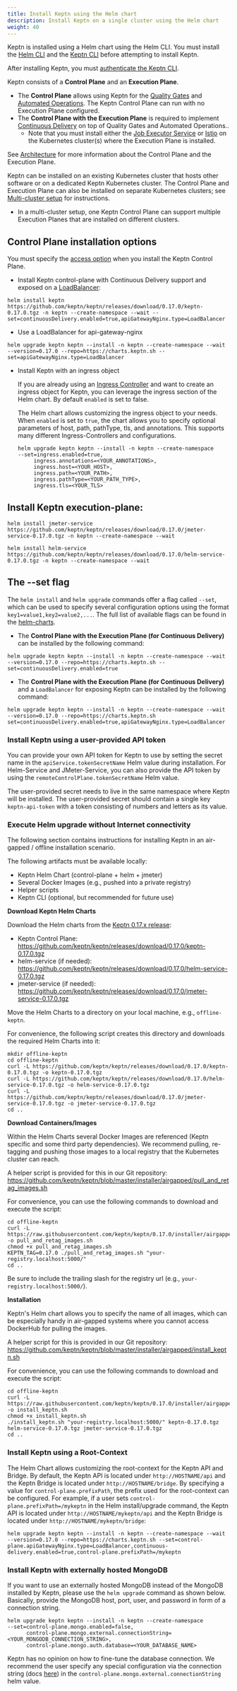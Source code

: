 ```yaml
---
title: Install Keptn using the Helm chart
description: Install Keptn on a single cluster using the Helm chart
weight: 40
---
```


Keptn is installed using a Helm chart using the Helm CLI.
You must install the [Helm CLI](https://helm.sh)
and the [Keptn CLI](../cli-install)
before attempting to install Keptn.

After installing Keptn,
you must [authenticate the Keptn CLI](../authenticate-cli-bridge/#authenticate-keptn-cli). 

Keptn consists of a **Control Plane** and an **Execution Plane**.

* The **Control Plane** allows using Keptn for the [Quality Gates](../../concepts/quality_gates/)
  and [Automated Operations](../../concepts/automated_operations/).
  The Keptn Control Plane can run with no Execution Plane configured.
* The **Control Plane with the Execution Plane** is required to implement
  [Continuous Delivery](../../concepts/delivery/)
  on top of Quality Gates and Automated Operations..
  * Note that you must install either the
  [Job Executor Service](https://artifacthub.io/packages/keptn/keptn-integrations/job-executor-service)
  or [Istio](https://istio.io) on the Kubernetes cluster(s) where the Execution Plane is installed.

See [Architecture](../../concepts/architecture) for more information
about the Control Plane and the Execution Plane.

Keptn can be installed on an existing Kubernetes cluster that hosts other software
or on a dedicated Keptn Kubernetes cluster.
The Control Plane and Execution Plane can also be installed on separate Kubernetes clusters;
see [Multi-cluster setup](../multi-cluster) for instructions.
* In a multi-cluster setup, one Keptn Control Plane can support multiple Execution Planes
that are installed on different clusters.

## Control Plane installation options

You must specify the [access option](../access) when you install
the Keptn Control Plane.

* Install Keptn control-plane with Continuous Delivery support and exposed on a [LoadBalancer](../access/#option-1-expose-keptn-via-a-loadbalancer):

```
helm install keptn https://github.com/keptn/keptn/releases/download/0.17.0/keptn-0.17.0.tgz -n keptn --create-namespace --wait --set=continuousDelivery.enabled=true,apiGatewayNginx.type=LoadBalancer
```

* Use a LoadBalancer for api-gateway-nginx

```console
helm upgrade keptn keptn --install -n keptn --create-namespace --wait --version=0.17.0 --repo=https://charts.keptn.sh --set=apiGatewayNginx.type=LoadBalancer
```

* Install Keptn with an ingress object

  If you are already using an [Ingress Controller](../access/#option-3-expose-keptn-via-an-ingress)
  and want to create an ingress object for Keptn,
  you can leverage the ingress section of the Helm chart. By default `enabled` is set to false.

  The Helm chart allows customizing the ingress object to your needs.
  When `enabled` is set to `true`, the chart allows you to specify optional parameters
  of host, path, pathType, tls, and annotations.
  This supports many different Ingress-Controllers and configurations.

  ```console
  helm upgrade keptn keptn --install -n keptn --create-namespace
  --set=ingress.enabled=true,
       ingress.annotations=<YOUR_ANNOTATIONS>,
       ingress.host=<YOUR_HOST>,
       ingress.path=<YOUR_PATH>,
       ingress.pathType=<YOUR_PATH_TYPE>,  
       ingress.tls=<YOUR_TLS>
  ```

## Install Keptn execution-plane:

```
helm install jmeter-service https://github.com/keptn/keptn/releases/download/0.17.0/jmeter-service-0.17.0.tgz -n keptn --create-namespace --wait

helm install helm-service https://github.com/keptn/keptn/releases/download/0.17.0/helm-service-0.17.0.tgz -n keptn --create-namespace --wait
```

## The --set flag

The `helm install` and `helm upgrade` commands offer a flag called `--set`,
which can be used to specify several configuration options using the format `key1=value1,key2=value2,...`.
The full list of available flags can be found
in the [helm-charts](https://github.com/keptn/keptn/tree/master/installer/manifests/keptn).

* The **Control Plane with the Execution Plane (for Continuous Delivery)**
can be installed by the following command:
```console
helm upgrade keptn keptn --install -n keptn --create-namespace --wait --version=0.17.0 --repo=https://charts.keptn.sh --set=continuousDelivery.enabled=true
```

* The **Control Plane with the Execution Plane (for Continuous Delivery)** and a `LoadBalancer` for exposing Keptn can be installed by the following command:
```console
helm upgrade keptn keptn --install -n keptn --create-namespace --wait --version=0.17.0 --repo=https://charts.keptn.sh set=continuousDelivery.enabled=true,apiGatewayNginx.type=LoadBalancer
```

### Install Keptn using a user-provided API token

You can provide your own API token for Keptn to use by setting the secret name
in the `apiService.tokenSecretName` Helm value during installation.
For Helm-Service and JMeter-Service,
you can also provide the API token by using the `remoteControlPlane.tokenSecretName` Helm value.

The user-provided secret needs to live in the same namespace where Keptn will be installed.
The user-provided secret should contain a single key `keptn-api-token`
with a token consisting of numbers and letters as its value.

### Execute Helm upgrade without Internet connectivity

The following section contains instructions for installing Keptn in an air-gapped / offline installation scenario.

The following artifacts must be available locally:

* Keptn Helm Chart (control-plane + helm + jmeter)
* Several Docker Images (e.g., pushed into a private registry)
* Helper scripts
* Keptn CLI (optional, but recommended for future use)

**Download Keptn Helm Charts**

Download the Helm charts from the [Keptn 0.17.x release](https://github.com/keptn/keptn/releases/tag/0.17.0):

* Keptn Control Plane: https://github.com/keptn/keptn/releases/download/0.17.0/keptn-0.17.0.tgz
* helm-service (if needed): https://github.com/keptn/keptn/releases/download/0.17.0/helm-service-0.17.0.tgz
* jmeter-service (if needed): https://github.com/keptn/keptn/releases/download/0.17.0/jmeter-service-0.17.0.tgz

Move the Helm Charts to a directory on your local machine, e.g., `offline-keptn`.

For convenience, the following script creates this directory and downloads the required Helm Charts into it:

```console
mkdir offline-keptn
cd offline-keptn
curl -L https://github.com/keptn/keptn/releases/download/0.17.0/keptn-0.17.0.tgz -o keptn-0.17.0.tgz
curl -L https://github.com/keptn/keptn/releases/download/0.17.0/helm-service-0.17.0.tgz -o helm-service-0.17.0.tgz
curl -L https://github.com/keptn/keptn/releases/download/0.17.0/jmeter-service-0.17.0.tgz -o jmeter-service-0.17.0.tgz
cd ..
```

**Download Containers/Images**

Within the Helm Charts several Docker Images are referenced (Keptn specific and some third party dependencies).
We recommend pulling, re-tagging and pushing those images to a local registry that the Kubernetes cluster can reach.

A helper script is provided for this in our Git repository: https://github.com/keptn/keptn/blob/master/installer/airgapped/pull_and_retag_images.sh

For convenience, you can use the following commands to download and execute the script:

```console
cd offline-keptn
curl -L https://raw.githubusercontent.com/keptn/keptn/0.17.0/installer/airgapped/pull_and_retag_images.sh -o pull_and_retag_images.sh
chmod +x pull_and_retag_images.sh
KEPTN_TAG=0.17.0 ./pull_and_retag_images.sh "your-registry.localhost:5000/"
cd ..
```

Be sure to include the trailing slash for the registry url (e.g., `your-registry.localhost:5000/`).

**Installation**

Keptn's Helm chart allows you to specify the name of all images, which can be especially handy in air-gapped systems where you cannot access DockerHub for pulling the images.

A helper script for this is provided in our Git repository: https://github.com/keptn/keptn/blob/master/installer/airgapped/install_keptn.sh

For convenience, you can use the following commands to download and execute the script:

```console
cd offline-keptn
curl -L https://raw.githubusercontent.com/keptn/keptn/0.17.0/installer/airgapped/install_keptn.sh -o install_keptn.sh
chmod +x install_keptn.sh
./install_keptn.sh "your-registry.localhost:5000/" keptn-0.17.0.tgz helm-service-0.17.0.tgz jmeter-service-0.17.0.tgz
cd ..
```

### Install Keptn using a Root-Context

The Helm Chart allows customizing the root-context for the Keptn API and Bridge.
By default, the Keptn API is located under `http://HOSTNAME/api` and the Keptn Bridge is located under `http://HOSTNAME/bridge`.
By specifying a value for `control-plane.prefixPath`, the prefix used for the root-context can be configured.
For example, if a user sets `control-plane.prefixPath=/mykeptn` in the Helm install/upgrade command,
the Keptn API is located under `http://HOSTNAME/mykeptn/api` and the Keptn Bridge is located under `http://HOSTNAME/mykeptn/bridge`:

```console
helm upgrade keptn keptn --install -n keptn --create-namespace --wait --version=0.17.0 --repo=https://charts.keptn.sh --set=control-plane.apiGatewayNginx.type=LoadBalancer,continuous-delivery.enabled=true,control-plane.prefixPath=/mykeptn
```

### Install Keptn with externally hosted MongoDB

If you want to use an externally hosted MongoDB instead of the MongoDB installed by Keptn, please use the `helm upgrade` command as shown below. Basically, provide the MongoDB host, port, user, and password in form of a connection string.

```console
helm upgrade keptn keptn --install -n keptn --create-namespace
--set=control-plane.mongo.enabled=false,
      control-plane.mongo.external.connectionString=<YOUR_MONGODB_CONNECTION_STRING>,
      control-plane.mongo.auth.database=<YOUR_DATABASE_NAME>
```

Keptn has no opinion on how to fine-tune the database connection. We recommend the user specify any special configuration via the connection string (docs [here](https://www.mongodb.com/docs/manual/reference/connection-string/)) in the `control-plane.mongo.external.connectionString` helm value.
